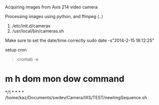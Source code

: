 Acquiring images from Axis 214 video camera

Processing images using python, and ffmpeg (..)

1. /etc/init.d/cameras
2. /usr/local/bin/cameras.sh

Make sure to set the date/time correctly
sudo date -s"2014-2-15 18:12:25"

setup cron
>crontab -e
# m h  dom mon dow   command
*/1 * * * * /home/kaz/Documents/swdev/Camera/IXS/TEST/newImgSequence.sh
